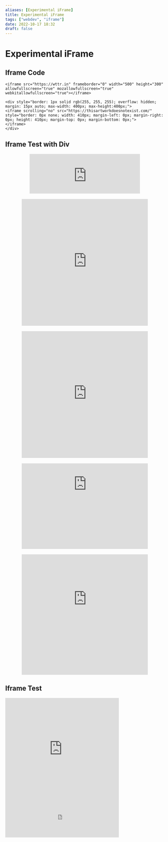 ```yaml
---
aliases: [Experimental iFrame]
title: Experimental iFrame
tags: ["webdev", "iframe"]
date: 2022-10-17 18:32
draft: false
---
```


# Experimental iFrame

## Iframe Code

```
<iframe src="https://wttr.in" frameborder="0" width="500" height="300" allowfullscreen="true" mozallowfullscreen="true" webkitallowfullscreen="true"></iframe>
```

```
<div style="border: 1px solid rgb(255, 255, 255); overflow: hidden; margin: 15px auto; max-width: 400px; max-height:400px;">
<iframe scrolling="no" src="https://thisartworkdoesnotexist.com/" style="border: 0px none; width: 410px; margin-left: 0px; margin-right: 0px; height: 410px; margin-top: 0px; margin-bottom: 0px;">
</iframe>
</div>
```

## Iframe Test with Div

<div style="border: 1px solid rgb(255, 255, 255); overflow: hidden; margin: 15px auto; max-width: 350px; max-height:125px;">
<iframe scrolling="no" src="https://wttr.in/" style="border: 0px none; margin-left: 0px; height: 135px; margin-top: 0px; width: 360px;">
</iframe>
</div>

<div style="border: 1px solid rgb(255, 255, 255); overflow: hidden; margin: 15px auto; max-width: 400px; max-height:400px;">
<iframe scrolling="no" src="https://thisartworkdoesnotexist.com/" style="border: 0px none; margin-left: 0px; height: 410px; margin-top: 0px; width: 410px;">
</iframe>
</div>

<div style="border: 1px solid rgb(255, 255, 255); overflow: hidden; margin: 15px auto; max-width: 400px; max-height:400px;">
<iframe scrolling="no" src="https://thischemicaldoesnotexist.com/" style="border: 0px none; width: 410px; margin-right: 100px; margin-left: 0px; height: 410px; margin-top: 0px; margin-bottom: 0px;">
</iframe>
</div>

<div style="border: 1px solid rgb(255, 255, 255); overflow: hidden; margin: 15px auto; max-width: 400px; max-height:380px;">
<iframe scrolling="no" src="https://thishousedoesnotexist.org" style="border: 0px none; margin-left: 0px; height: 390px; margin-top: -120px; width: 410px;">
</iframe>
</div>

<div style="border: 1px solid rgb(255, 255, 255); overflow: hidden; margin: 15px auto; max-width: 400px; max-height:470px;">
<iframe scrolling="no" src="https://wtfismyip.com/" style="border: 0px none; width: 410px; margin-left: 0px; margin-right: 0px; height: 480px; margin-top: -100px; margin-bottom: 0px;">
</iframe>
</div>

## Iframe Test

<iframe scrolling="no" src="https://cloudflare.com/cdn-cgi/trace" style="border: 0px none; width: 360px; margin-left: 0px; margin-right: 0px; height: 340px; margin-top: 0px; margin-bottom: 0px">
</iframe>

<iframe scrolling="no" src="https://icanhazip.com/" style="border: 0px none; width: 360px; margin-left: 0px; margin-right: 0px; height: 100px; margin-top: 0px; margin-bottom: 0px">
</iframe>
